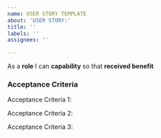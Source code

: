 ```yaml
---
name: USER STORY TEMPLATE
about: 'USER STORY:'
title: ''
labels: ''
assignees: ''

---
```


As a **role** I can **capability** so that **received benefit**

### Acceptance Criteria

Acceptance Criteria 1:

Acceptance Criteria 2:

Acceptance Criteria 3:
